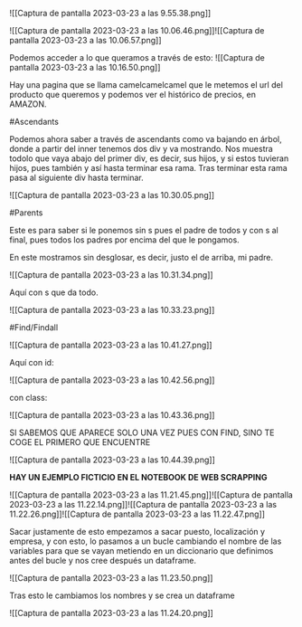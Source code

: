 ![[Captura de pantalla 2023-03-23 a las 9.55.38.png]]

![[Captura de pantalla 2023-03-23 a las 10.06.46.png]]![[Captura de pantalla 2023-03-23 a las 10.06.57.png]]

Podemos acceder a lo que queramos a través de esto:
![[Captura de pantalla 2023-03-23 a las 10.16.50.png]]

Hay una pagina que se llama camelcamelcamel que le metemos el url del producto que queremos y podemos ver el histórico de precios, en AMAZON.

#Ascendants 

Podemos ahora saber a través de ascendants como va bajando en árbol, donde a partir del inner tenemos dos div y va mostrando.
Nos muestra todolo que vaya abajo del primer div, es decir, sus hijos, y si estos tuvieran hijos, pues también y así hasta terminar esa rama. Tras terminar esta rama pasa al siguiente div hasta terminar.

![[Captura de pantalla 2023-03-23 a las 10.30.05.png]]

#Parents

Este es para saber si le ponemos sin s pues el padre de todos y con s al final, pues todos los padres por encima del que le pongamos.

En este mostramos sin desglosar, es decir, justo el de arriba, mi padre.

![[Captura de pantalla 2023-03-23 a las 10.31.34.png]]

Aquí con s que da todo.

![[Captura de pantalla 2023-03-23 a las 10.33.23.png]]

#Find/Findall

![[Captura de pantalla 2023-03-23 a las 10.41.27.png]]

Aquí con id:

![[Captura de pantalla 2023-03-23 a las 10.42.56.png]]

con class:

![[Captura de pantalla 2023-03-23 a las 10.43.36.png]]

SI SABEMOS QUE APARECE SOLO UNA VEZ PUES CON FIND, SINO TE COGE EL PRIMERO QUE ENCUENTRE

![[Captura de pantalla 2023-03-23 a las 10.44.39.png]]


**HAY UN EJEMPLO FICTICIO EN EL NOTEBOOK DE WEB SCRAPPING** 

![[Captura de pantalla 2023-03-23 a las 11.21.45.png]]![[Captura de pantalla 2023-03-23 a las 11.22.14.png]]![[Captura de pantalla 2023-03-23 a las 11.22.26.png]]![[Captura de pantalla 2023-03-23 a las 11.22.47.png]]

Sacar justamente de esto empezamos a sacar puesto, localización y empresa, y con esto, lo pasamos a un bucle cambiando el nombre de las variables para que se vayan metiendo en un diccionario que definimos antes del bucle y nos cree después un dataframe.

![[Captura de pantalla 2023-03-23 a las 11.23.50.png]]


Tras esto le cambiamos los nombres y se crea un dataframe

![[Captura de pantalla 2023-03-23 a las 11.24.20.png]]
